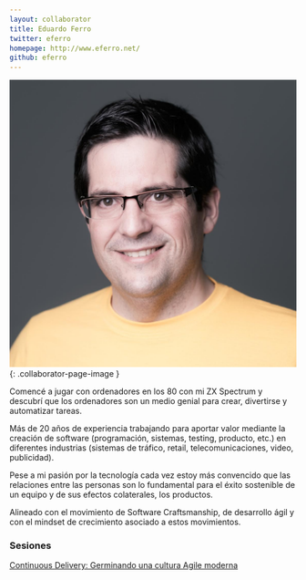 ```yaml
---
layout: collaborator
title: Eduardo Ferro
twitter: eferro
homepage: http://www.eferro.net/
github: eferro
---
```

![Eduardo Ferro](/img/colaboradores/edu-ferro.jpg){: .collaborator-page-image }

Comencé a jugar con ordenadores en los 80 con mi ZX Spectrum y descubrí que los ordenadores son un medio genial para crear, divertirse y automatizar tareas.

Más de 20 años de experiencia trabajando para aportar valor mediante la creación de software (programación, sistemas, testing, producto, etc.) en diferentes industrias (sistemas de tráfico, retail, telecomunicaciones, video, publicidad).

Pese a mi pasión por la tecnología cada vez estoy más convencido que las relaciones entre las personas son lo fundamental para el éxito sostenible de un equipo y de sus efectos colaterales, los productos.

Alineado con el movimiento de Software Craftsmanship, de desarrollo ágil y con el mindset de crecimiento asociado a estos movimientos.

### Sesiones

[Continuous Delivery: Germinando una cultura Agile moderna](../../proxima_sesion)
